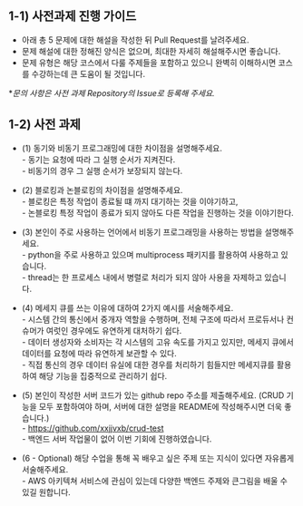 ## 1-1) 사전과제 진행 가이드

- 아래 총 5 문제에 대한 해설을 작성한 뒤 Pull Request를 날려주세요.
- 문제 해설에 대한 정해진 양식은 없으며, 최대한 자세히 해설해주시면 좋습니다.
- 문제 유형은 해당 코스에서 다룰 주제들을 포함하고 있으니 완벽히 이해하시면 코스를 수강하는데 큰 도움이 될 것입니다.

**문의 사항은 사전 과제 Repository의 Issue로 등록해 주세요.*
  


## 1-2) 사전 과제

- (1) 동기와 비동기 프로그래밍에 대한 차이점을 설명해주세요.  
      - 동기는 요청에 따라 그 실행 순서가 지켜진다.  
      - 비동기의 경우 그 실행 순서가 보장되지 않는다.  
      
- (2) 블로킹과 논블로킹의 차이점을 설명해주세요.  
      - 블로킹은 특정 작업이 종료될 떄 까지 대기하는 것을 이야기하고,  
      - 논블로킹 특정 작업이 종료가 되지 않아도 다른 작업을 진행하는 것을 이야기한다.  
      
- (3) 본인이 주로 사용하는 언어에서 비동기 프로그래밍을 사용하는 방법을 설명해주세요.  
      - python을 주로 사용하고 있으며 multiprocess 패키지를 활용하여 사용하고 있습니다.  
      - thread는 한 프로세스 내에서 병렬로 처리가 되지 않아 사용을 자제하고 있습니다.   
      
- (4) 메세지 큐를 쓰는 이유에 대하여 2가지 예시를 서술해주세요.  
      - 시스템 간의 통신에서 중개자 역할을 수행하며, 전체 구조에 따라서 프로듀서나 컨슈머가 여럿인 경우에도 유연하게 대처하기 쉽다.  
      - 데이터 생성자와 소비자는 각 시스템의 고유 속도를 가지고 있지만, 메세지 큐에서 데이터를 요청에 따라 유연하게 보관할 수 있다.  
      - 직접 통신의 경우 데이터 유실에 대한 경우를 처리하기 힘들지만 메세지큐를 활용하여 해당 기능을 집중적으로 관리하기 쉽다.  
      
- (5) 본인이 작성한 서버 코드가 있는 github repo 주소를 제출해주세요. (CRUD 기능을 모두 포함하여야 하며, 서버에 대한 설명을 README에 작성해주시면 더욱 좋습니다.)   
      - https://github.com/xxjjvxb/crud-test    
      - 백엔드 서버 작업물이 없어 이번 기회에 진행하였습니다.  
      
- (6 - Optional) 해당 수업을 통해 꼭 배우고 싶은 주제 또는 지식이 있다면 자유롭게 서술해주세요.   
      - AWS 아키텍쳐 서비스에 관심이 있는데 다양한 백엔드 주제와 큰그림을 배울 수 있길 원합니다.  
